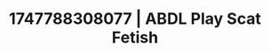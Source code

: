---
categories:
- Spiritual kink
- Fantasy kink
- Pleasure activism
- Dreamy pleasure
- Interactive NSFW
image: /assets/images/1747788308077.jpg
layout: post
seo:
  description: Featured content with high-quality ABDL Play, Scat Fetish. HD images
    available.
  keywords: ABDL Play, Scat Fetish
  og_image: /assets/images/1747788308077.jpg
  schema_type: VisualArtwork
tags:
- ABDL Play
- '#1747788308077'
- Scat Fetish
title: 1747788308077 | ABDL Play Scat Fetish
---